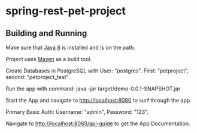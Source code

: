 # spring-rest-pet-project

## Building and Running

Make sure that [Java 8](http://www.oracle.com/technetwork/java/javase/downloads/jdk8-downloads-2133151.html) is installed and is on the path.

Project uses [Maven](http://maven.apache.org/) as a build tool.

Create Databases in PostgreSQL with User: "postgres". First: "petproject", second: "petproject_test".

Run the app with command: java -jar target/demo-0.0.1-SNAPSHOT.jar

Start the App and navigate to [http://localhost:8080](http://localhost:8080) to surf through the app.

Primary Basic Auth: Username: "admin", Password: "123".

Navigate to [http://localhost:8080/api-guide](http://localhost:8080/api-guide.html) to get the App Documentation.
